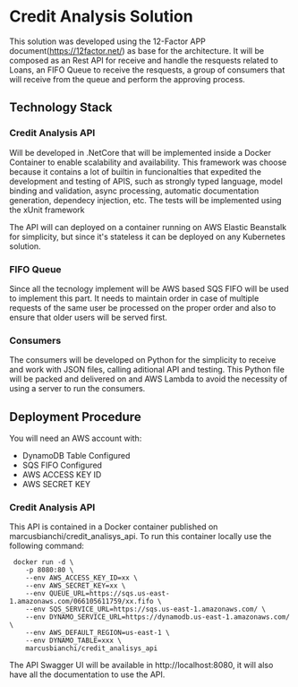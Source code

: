 # Credit Analysis Solution
This solution was developed using the 12-Factor APP document(https://12factor.net/) as base for the architecture. It will be composed as an Rest API for receive and handle the resquests related to Loans, an FIFO Queue to receive the resquests, a group of consumers that will receive from the queue and perform the approving process.

## Technology Stack

### Credit Analysis API
Will be developed in .NetCore that will be implemented inside a Docker Container to enable scalability and availability. This framework was choose because it contains a lot of builtin in funcionalties that expedited the development and testing of APIS, such as strongly typed language, model binding and validation, async processing, automatic documentation generation, dependecy injection, etc. The tests will be implemented using the xUnit framework

The API will can deployed on a container running on AWS Elastic Beanstalk for simplicity, but since it's stateless it can be deployed on any Kubernetes solution.

### FIFO Queue
Since all the tecnology implement will be AWS based SQS FIFO will be used to implement this part. It needs to maintain order in case of multiple requests of the same user be processed on the proper order and also to ensure that older users will be served first.

### Consumers
The consumers will be developed on Python for the simplicity to receive and work with JSON files, calling aditional API and testing. This Python file will be packed and delivered on and AWS Lambda to avoid the necessity of using a server to run the consumers.

## Deployment Procedure

You will need an AWS account with:
- DynamoDB Table Configured
- SQS FIFO Configured
- AWS ACCESS KEY ID
- AWS SECRET KEY

### Credit Analysis API
This API is contained in a Docker container published on marcusbianchi/credit_analisys_api. To run this container locally use the following command:

```shell
 docker run -d \
	-p 8080:80 \
	--env AWS_ACCESS_KEY_ID=xx \
	--env AWS_SECRET_KEY=xx \
	--env QUEUE_URL=https://sqs.us-east-1.amazonaws.com/066105611759/xx.fifo \
	--env SQS_SERVICE_URL=https://sqs.us-east-1.amazonaws.com/ \
	--env DYNAMO_SERVICE_URL=https://dynamodb.us-east-1.amazonaws.com/ \
	--env AWS_DEFAULT_REGION=us-east-1 \
	--env DYNAMO_TABLE=xxx \
	marcusbianchi/credit_analisys_api 
```

The API Swagger UI will be available in http://localhost:8080, it will also have all the documentation to use the API.

